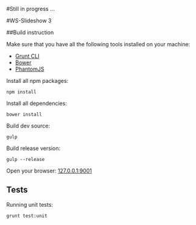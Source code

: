 #Still in progress ...

#WS-Slideshow 3

##Build instruction

Make sure that you have all the following tools installed on your machine:

  - [Grunt CLI](http://gruntjs.com/)
  - [Bower](bower.io)
  - [PhantomJS](http://phantomjs.org/)

Install all npm packages:

    npm install

Install all dependencies:

    bower install

Build dev source:

    gulp

Build release version:

    gulp --release

Open your browser: [127.0.0.1:9001](http://127.0.0.1:9001)

## Tests

Running unit tests:

    grunt test:unit


